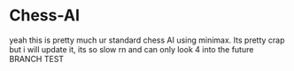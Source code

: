 # Chess-AI
yeah this is pretty much ur standard chess AI using minimax. 
Its pretty crap but i will update it, its so slow rn and can only look 4 into the future
BRANCH TEST